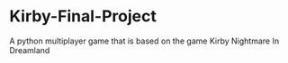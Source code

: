 # Kirby-Final-Project
A python multiplayer game that is based on the game Kirby Nightmare In Dreamland
